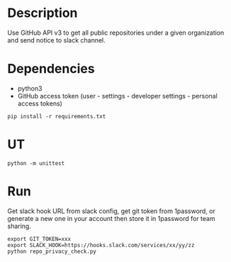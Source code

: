 # Description

Use GitHub API v3 to get all public repositories under a given organization and send notice to slack channel.

# Dependencies

- python3
- GitHub access token (user - settings - developer settings - personal access tokens)

```
pip install -r requirements.txt
```

# UT

```
python -m unittest
```
# Run

Get slack hook URL from slack config, get git token from 1password, or generate a new one in your account then store it in 1password for team sharing.
```
export GIT_TOKEN=xxx
export SLACK_HOOK=https://hooks.slack.com/services/xx/yy/zz
python repo_privacy_check.py
```
